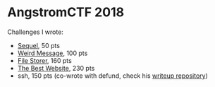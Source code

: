 # AngstromCTF 2018
Challenges I wrote:
- [Sequel](sequel.md), 50 pts
- [Weird Message](weirdmessage.md), 100 pts
- [File Storer](filestorer.md), 160 pts
- [The Best Website](thebestwebsite.md), 230 pts
- ssh, 150 pts (co-wrote with defund, check his [writeup repository](https://github.com/defund/ctf))
